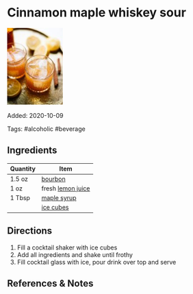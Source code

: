 # Cinnamon maple whiskey sour

![Cinnamon maple whiskey sour](../_assets/cinnamon-maple-whiskey-sour.jpg)

Added: 2020-10-09

Tags: #alcoholic #beverage

## Ingredients

| Quantity | Item                                                |
| -------- | --------------------------------------------------- |
| 1.5 oz   | [bourbon](../_ingredients/bourbon.md)               |
| 1 oz     | fresh [lemon juice](../_ingredients/lemon-juice.md) |
| 1 Tbsp   | [maple syrup](../_ingredients/maple-syrup.md)       |
|          | [ice cubes](../_ingredients/ice.md)                 |

## Directions

1. Fill a cocktail shaker with ice cubes
2. Add all ingredients and shake until frothy
3. Fill cocktail glass with ice, pour drink over top and serve

## References & Notes

[^1]: [Original recipe](https://cookieandkate.com/cinnamon-maple-whiskey-sour-recipe/print/24019/)
